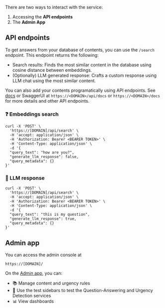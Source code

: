 There are two ways to interact with the service:

1. Accessing the **API endpoints**
2. The **Admin App**

## API endpoints

To get answers from your database of contents, you can use the `/search` endpoint. This endpoint returns the following:

- Search results: Finds the most similar content in the database using cosine distance between embeddings.
- (Optionally) LLM generated response: Crafts a custom response using LLM chat using the most similar content.

You can also add your contents programatically using API endpoints. See [docs](https://docs.ask-a-question.com/) or SwaggerUI at `https://<DOMAIN>/api/docs` or `https://<DOMAIN>/docs` for more details and other API endpoints.

### :question: Embeddings search

```
curl -X 'POST' \
  'https://[DOMAIN]/api/search' \
  -H 'accept: application/json' \
  -H 'Authorization: Bearer <BEARER TOKEN>' \
  -H 'Content-Type: application/json' \
  -d '{
  "query_text": "how are you?",
  "generate_llm_response": false,
  "query_metadata": {}
}'
```

### :robot: LLM response

```
curl -X 'POST' \
  'https://[DOMAIN]/api/search' \
  -H 'accept: application/json' \
  -H 'Authorization: Bearer <BEARER TOKEN>' \
  -H 'Content-Type: application/json' \
  -d '{
  "query_text": "this is my question",
  "generate_llm_response": true,
  "query_metadata": {}
}'
```

## Admin app

You can access the admin console at

```
https://[DOMAIN]/
```

On the [Admin app]("./content/admin-app.md"), you can:

- :books: Manage content and urgency rules
- :test_tube: Use the test sidebars to test the Question-Answering and Urgency Detection services
- :bar_chart: View dashboards
